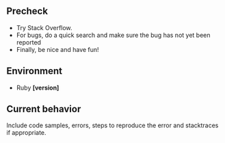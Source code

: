 ## Precheck

- Try Stack Overflow.
- For bugs, do a quick search and make sure the bug has not yet been reported
- Finally, be nice and have fun!

## Environment

- Ruby **[version]**

## Current behavior

Include code samples, errors, steps to reproduce the error and stacktraces if appropriate.
